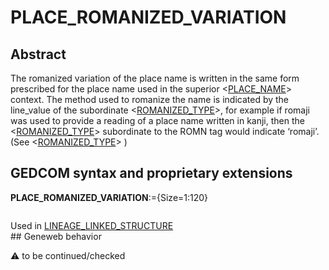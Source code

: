 ﻿# PLACE_ROMANIZED_VARIATION
## Abstract
The romanized variation of the place name is written in the same form prescribed for the place name
used in the superior &lt;<a href=Ged.PLACE_NAME.md>PLACE_NAME</a>&gt; context. The method used to romanize the name is indicated
by the line_value of the subordinate &lt;<a href=Ged.ROMANIZED_TYPE.md>ROMANIZED_TYPE</a>&gt;, for example if romaji was used to
provide a reading of a place name written in kanji, then the &lt;<a href=Ged.ROMANIZED_TYPE.md>ROMANIZED_TYPE</a>&gt; subordinate to
the ROMN tag would indicate ‘romaji’. (See &lt;<a href=Ged.ROMANIZED_TYPE.md>ROMANIZED_TYPE</a>&gt; )


## GEDCOM syntax and proprietary extensions

**PLACE_ROMANIZED_VARIATION**:={Size=1:120}
<pre>
</pre>
Used in <a href=Ged.LINEAGE_LINKED_STRUCTURE.md>LINEAGE_LINKED_STRUCTURE</a><br />## Geneweb behavior


:warning: to be continued/checked

